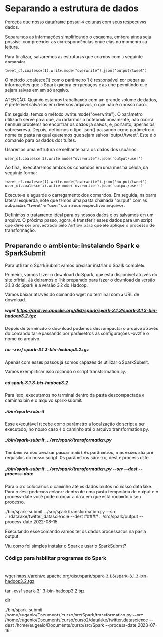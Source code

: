 # Separando a estrutura de dados

Perceba que nosso dataframe possui 4 colunas com seus respectivos dados.

Separamos as informações simplificando o esquema, embora ainda seja possível compreender as correspondências entre elas no momento da leitura.

Para finalizar, salvaremos as estruturas que criamos com o seguinte comando:

    tweet_df.coalesce(1).write.mode("overwrite").json('output/tweet')

O método .coalesce(1) com o parâmetro 1 é responsável por pegar as informações que o Spark quebra em pedaços e as une permitindo que sejam salvas em um só arquivo.

ATENÇÃO: Quando estamos trabalhando com um grande volume de dados, é preferível salvá-los em diversos arquivos, o que não é o nosso caso.

Em seguida, temos o método .write.mode("overwrite"). O parâmetro utilizado serve para que, ao rodarmos o notebook novamente, não ocorra nenhum problema ao encontrar os dados já salvos, e, portanto, apenas os sobrescreva. Depois, definimos o tipo .json() passando como parâmetro o nome da pasta na qual queremos que sejam salvos 'output/tweet'. Este é o comando para os dados dos tuítes.

Usaremos uma estrutura semelhante para os dados dos usuários:

    user_df.coalesce(1).write.mode("overwrite").json('output/user')

Ao final, executaremos ambos os comandos em uma mesma célula, da seguinte forma:

    tweet_df.coalesce(1).write.mode("overwrite").json('output/tweet')
    user_df.coalesce(1).write.mode("overwrite").json('output/user')

Execute-a e aguarde o carregamento dos comandos. Em seguida, na barra lateral esquerda, note que temos uma pasta chamada "output" com as subpastas "tweet" e "user" com seus respectivos arquivos.

Definimos o tratamento ideal para os nossos dados e os salvamos em um arquivo. O próximo passo, agora, é transferir esses dados para um script que deve ser orquestrado pelo Airflow para que ele aplique o processo de transformação.

## Preparando o ambiente: instalando Spark e SparkSubmit

Para utilizar o SparkSubmit vamos precisar instalar o Spark completo.

Primeiro, vamos fazer o download do Spark, que está disponível através do site oficial. Já deixamos o link preparado para fazer o download da versão 3.1.3 do Spark e a versão 3.2 do Hadoop.

Vamos baixar através do comando wget no terminal com a URL de download.

##### wget https://archive.apache.org/dist/spark/spark-3.1.3/spark-3.1.3-bin-hadoop3.2.tgz

Depois de terminado o download podemos descompactar o arquivo através do comando tar e passando por parâmetros as configurações -xvzf e o nome do arquivo.

##### tar -xvzf spark-3.1.3-bin-hadoop3.2.tgz

Apenas com esses passos já somos capazes de utilizar o SparkSubmit.

Vamos exemplificar isso rodando o script transformation.py.

##### cd spark-3.1.3-bin-hadoop3.2

Para isso, executamos no terminal dentro da pasta descompactada o caminho bin e o arquivo spark-submit.

##### ./bin/spark-submit 

Esse executável recebe como parâmetro a localização do script a ser executado, no nosso caso é o caminho até o arquivo transformation.py.

##### ./bin/spark-submit …/src/spark/transformation.py

Também vamos precisar passar mais três parâmetros, mas esses são pré requisitos do nosso script. Os parâmetros são: src, dest e process date.

##### ./bin/spark-submit …/src/spark/transformation.py --src --dest --process-date

Para o src colocamos o caminho até os dados brutos no nosso data lake. Para o dest podemos colocar dentro de uma pasta temporária de output e o process-date você pode colocar a data em que está rodando o seu processo.

./bin/spark-submit …/src/spark/transformation.py --src …/datalake/twitter_datasciencie --dest ##### …/src/spark/output --process-date 2022-08-15

Executando esse comando vamos ter os dados processados na pasta output.

Viu como foi simples instalar o Spark e usar o SparkSubmit?


### Código para habilitar programas do Spark

#
wget https://archive.apache.org/dist/spark/spark-3.1.3/spark-3.1.3-bin-hadoop3.2.tgz

tar -xvzf spark-3.1.3-bin-hadoop3.2.tgz

dir

./bin/spark-submit /home/eugenio/Documents/curso/src/Spark/transformation.py --src /home/eugenio/Documents/curso/curso2/datalake/twitter_datascience --dest /home/eugenio/Documents/curso/src/Spark --process-date 2023-07-16

#